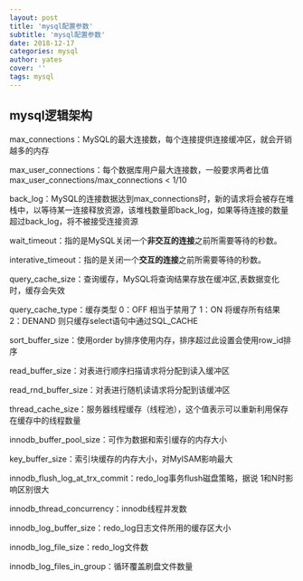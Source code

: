 ```yaml
---
layout: post
title: 'mysql配置参数'
subtitle: 'mysql配置参数'
date: 2018-12-17
categories: mysql
author: yates
cover: ''
tags: mysql
---
```


## mysql逻辑架构

max_connections：MySQL的最大连接数，每个连接提供连接缓冲区，就会开销越多的内存

max_user_connections：每个数据库用户最大连接数，一般要求两者比值 max_user_connections/max_connections < 1/10 

back_log：MySQL的连接数据达到max_connections时，新的请求将会被存在堆栈中，以等待某一连接释放资源，该堆栈数量即back_log，如果等待连接的数量超过back_log，将不被接受连接资源

wait_timeout：指的是MySQL关闭一个**非交互的连接**之前所需要等待的秒数。

interative_timeout：指的是关闭一个**交互的连接**之前所需要等待的秒数。

query_cache_size：查询缓存，MySQL将查询结果存放在缓冲区,表数据变化时，缓存会失效

query_cache_type：缓存类型   0：OFF 相当于禁用了   1：ON 将缓存所有结果  2：DENAND  则只缓存select语句中通过SQL_CACHE

sort_buffer_size：使用order by排序使用内存，排序超过此设置会使用row_id排序

read_buffer_size：对表进行顺序扫描请求将分配到读入缓冲区

read_rnd_buffer_size：对表进行随机读请求将分配到该缓冲区

thread_cache_size：服务器线程缓存（线程池），这个值表示可以重新利用保存在缓存中的线程数量

innodb_buffer_pool_size：可作为数据和索引缓存的内存大小

key_buffer_size：索引块缓存的内存大小，对MyISAM影响最大

innodb_flush_log_at_trx_commit：redo_log事务flush磁盘策略，据说 1和N时影响区别很大

innodb_thread_concurrency：innodb线程并发数

innodb_log_buffer_size：redo_log日志文件所用的缓存区大小

innodb_log_file_size：redo_log文件数

innodb_log_files_in_group：循环覆盖刷盘文件数量